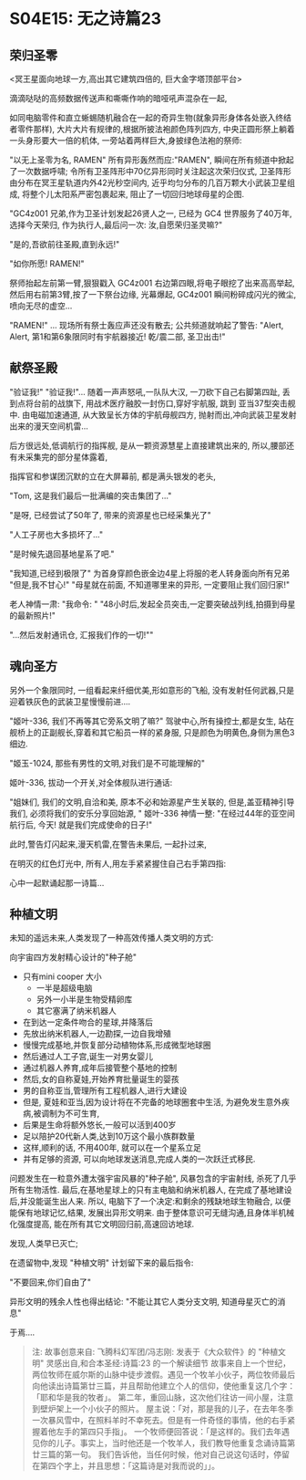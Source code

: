 # S04E15: 无之诗篇23

## 荣归圣零
<冥王星面向地球一方,高出其它建筑四倍的, 巨大金字塔顶部平台>

滴滴哒哒的高频数据传送声和嘶嘶作响的暗哑吼声混杂在一起,

如同电脑零件和直立蜥蜴随机融合在一起的奇异生物(就象异形身体各处嵌入终结者零件那样),
 大片大片有规律的,根据所披法袍颜色阵列四方,
中央正圆形祭上躺着一头身形要大一倍的机体,
一旁站着两样巨大,身披绿色法袍的祭师:

"以无上圣零为名, RAMEN"
所有异形轰然而应:"RAMEN",
瞬间在所有频道中掀起了一次数据呼啸;
令所有卫圣阵形中70亿异形同时关注起这次荣归仪式,
卫圣阵形由分布在冥王星轨道内外42光秒空间内, 
近乎均匀分布的几百万颗大小武装卫星组成,
将整个儿太阳系严密包裹起来,
阻止了一切回归地球母星的企图.

"GC4z001 兄弟,作为卫圣计划发起26贤人之一,
已经为 GC4 世界服务了40万年,
选择今天荣归,
作为执行人,最后问一次:
汝,自愿荣归圣灵嘛?"

"是的,吾欲前往圣殿,直到永远!"

"如你所愿! RAMEN!"

祭师抬起左前第一臂,狠狠戳入 GC4z001 右边第四眼,将电子眼挖了出来高高举起,
然后用右前第3臂,按了一下祭台边缘,
光幕爆起, GC4z001 瞬间粉碎成闪光的微尘,
喷向无尽的虚空...

"RAMEN!" … 现场所有祭士轰应声还没有散去;
公共频道就响起了警告:
"Alert, Alert, 第1和第6象限同时有宇航器接近!
乾/震二部, 圣卫出击!"

## 献祭圣殿
"验证我!"
"验证我!"…
随着一声声怒吼,一队队大汉,
一刀砍下自己右脚第四趾,
丢到点将台前的战旗下,
用战术医疗融胶一封伤口,穿好宇航服,
跳到 亚当37型突击舰中.
由电磁加速通道,
从大致呈长方体的宇航母舰四方,
抛射而出,冲向武装卫星发射出来的漫天空间机雷...

后方很远处,低调航行的指挥舰,
是从一颗资源慧星上直接建筑出来的,
所以,腰部还有未采集完的部分星体露着,

指挥官和参谋团沉默的立在大屏幕前,
都是满头银发的老头,

"Tom, 这是我们最后一批满编的突击集团了…"

"是呀, 已经尝试了50年了, 带来的资源星也已经采集光了"

"人工子房也大多损坏了…"

"是时候先退回基地星系了吧."

"我知道,已经到极限了"
为首身穿颜色嵌金边4星上将服的老人转身面向所有兄弟
"但是,我不甘心!"
"母星就在前面, 不知道哪里来的异形, 一定要阻止我们回归家!"

老人神情一肃:
"我命令: "
"48小时后,发起全员突击,一定要突破战列线,拍摄到母星的最新照片!"

"...然后发射通讯仓, 汇报我们作的一切!""


## 魂向圣方
另外一个象限同时,
一组看起来纤细优美,形如意形的飞船,
没有发射任何武器,只是迎着铁灰色的武装卫星慢慢前进....

"姬叶-336, 我们不再等其它旁系文明了嘛?"
驾驶中心,所有操控士,都是女生,
站在舰桥上的正副舰长,穿着和其它船员一样的紧身服,
只是颜色为明黄色,身侧为黑色3细边.

"姬玉-1024, 那些有男性的文明,对我们是不可能理解的"

姬叶-336, 拔动一个开关,对全体舰队进行通话:

"姐妹们, 我们的文明,自洽和美, 
原本不必和始源星产生关联的,
但是,盖亚精神引导我们,
必须将我们的安乐分享回始源,
"
姬叶-336 神情一整:
"在经过44年的亚空间航行后, 
今天!
就是我们完成使命的日子!"

此时,警告灯闪起来,漫天机雷,在警告未果后,
一起扑过来,

在明灭的红色灯光中,
所有人,用左手紧紧握住自己右手第四指:

心中一起默诵起那一诗篇…

## 种植文明
未知的遥远未来,人类发现了一种高效传播人类文明的方式:

向宇宙四方发射精心设计的"种子舱"

- 只有mini cooper 大小
    - 一半是超级电脑
    - 另外一小半是生物受精卵库
    - 其它塞满了纳米机器人
- 在到达一定条件吻合的星球,并降落后
- 先放出纳米机器人,一边勘探,一边自我增殖
- 慢慢完成基地,并恢复部分动植物体系,形成微型地球圈
- 然后通过人工子宫,诞生一对男女婴儿
- 通过机器人养育,成年后接管整个基地的控制
- 然后,女的自称夏娃,开始养育批量诞生的婴孩
- 男的自称亚当,管理所有工程机器人,进行大建设
- 但是, 夏娃和亚当,因为设计将在不完备的地球圈套中生活, 为避免发生意外疾病,被调制为不可生育,
- 后果是生命将额外悠长,一般可以活到400岁
- 足以陪护20代新人类,达到10万这个最小族群数量
- 这样,顺利的话, 不用400年, 就可以在一个星系立足
- 并有足够的资源, 可以向地球发送消息,完成人类的一次跃迁式移民.

问题发生在一粒意外遭太强宇宙风暴的"种子舱",
风暴包含的宇宙射线, 杀死了几乎所有生物活性.
最后,在基地星球上的只有主电脑和纳米机器人,
在完成了基地建设后,并没能诞生出人来.
所以, 电脑下了一个决定:和剩余的残缺地球生物融合,
以便能保有地球记忆,结果, 发展出异形文明来.
由于整体意识可无缝沟通,且身体半机械化强度提高,
能在所有其它文明回归前,高速回访地球.

发现,人类早已灭亡;

在遗留物中,发现 "种植文明" 计划留下来的最后指令:

"不要回来,你们自由了"

异形文明的残余人性也得出结论:
"不能让其它人类分支文明, 知道母星灭亡的消息"

于焉....

> 注: 
> 故事创意来自: 飞腾科幻军团/冯志刚: 发表于《大众软件》的 "种植文明" 
> 灵感出自,和合本圣经:诗篇:23 的一个解读细节
> 故事来自上一个世纪，两位牧师在威尔斯的山脉中徒步渡假。遇见一个牧羊小伙子，两位牧师最后向他读出诗篇第廿三篇，并且帮助他建立个人的信仰，使他重复这几个字：「耶和华是我的牧者」。
> 第二年，重回山脉，这次他们往访一间小屋，注意到壁炉架上一个小伙子的照片。
> 屋主说：「对，那是我的儿子，在去年冬季一次暴风雪中，在照料羊时不幸死去。但是有一件奇怪的事情，他的右手紧握着他左手的第四只手指」。
> 一个牧师便回答说：「是这样的。我们去年遇见你的儿子。事实上，当时他还是一个牧羊人，我们教导他重复念诵诗篇第廿三篇的第一句。
> 我们告诉他，当任何时候，他对自己说这句话时，停留在第四个字上，并且思想：「这篇诗是对我而说的」」。


